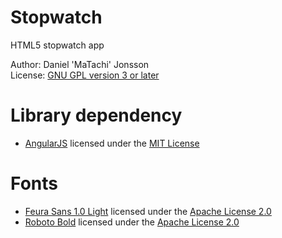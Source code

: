 Stopwatch
=========

HTML5 stopwatch app

Author: Daniel 'MaTachi' Jonsson  
License: [GNU GPL version 3 or later](LICENSE)

Library dependency
==================

* [AngularJS](http://angularjs.org/) licensed under the [MIT
  License](https://github.com/angular/angular.js/blob/master/LICENSE)

Fonts
=====

* [Feura Sans 1.0 Light](http://buildingfirefoxos.com/downloads/) licensed
  under the [Apache License
2.0](https://github.com/mozilla-b2g/moztt/blob/master/FeuraSans-1.0/LICENSE)
* [Roboto
  Bold](https://github.com/mozilla-b2g/moztt/blob/master/Roboto-20120823/Roboto-Bold.ttf)
licensed under the [Apache License
2.0](https://github.com/mozilla-b2g/moztt/blob/master/Roboto-20120823/COPYING.txt)

